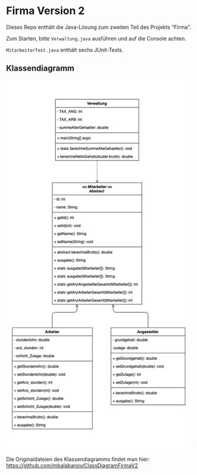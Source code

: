 # Firma Version 2
Dieses Repo enthält die Java-Lösung zum zweiten Teil des Projekts "Firma".

Zum Starten, bitte `Verwaltung.java` ausführen und auf die Console achten.

`MitarbeiterTest.java` enthält sechs JUnit-Tests.

## Klassendiagramm

![Klassendiagramm](FirmaV2_ClassDiagram.png)

Die Originaldateien des Klassendiagramms findet man hier: https://github.com/mbalabanov/ClassDiagramFirmaV2
